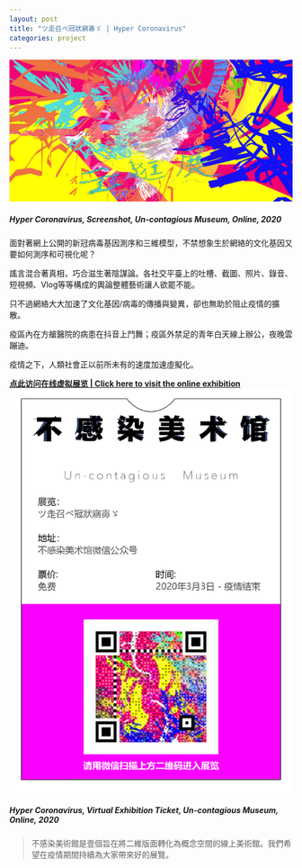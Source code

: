 ```yaml
---
layout: post
title: "ツ走召ぺ冠狀寎毐ゞ | Hyper Coronavirus"
categories: project
---
```

![alt text](/assets/hyper-corona-virus/screenshot.jpg "Hyper Coronavirus, Screenshot, Un-contagious Museum, Online, 2020")
##### _Hyper Coronavirus, Screenshot, Un-contagious Museum, Online, 2020_

面對著網上公開的新冠病毒基因測序和三維模型，不禁想象生於網絡的文化基因又要如何測序和可視化呢？

謠言混合著真相，巧合滋生著陰謀論。各社交平臺上的吐槽、截圖、照片、錄音、短視頻、Vlog等等構成的輿論整體藝術讓人欲罷不能。

只不過網絡大大加速了文化基因/病毒的傳播與變異，卻也無助於阻止疫情的擴散。

疫區內在方艙醫院的病患在抖音上鬥舞；疫區外禁足的青年白天線上辦公，夜晚雲蹦迪。

疫情之下，人類社會正以前所未有的速度加速虛擬化。

[**点此访问在线虚拟展览 | Click here to visit the online exhibition**](https://mingxuan.fun/hyper-corona-virus/)
![alt text](/assets/hyper-corona-virus/qr-ticket.png "Hyper Coronavirus, Virtual Exhibition Ticket, Un-contagious Museum, Online, 2020")
##### _Hyper Coronavirus, Virtual Exhibition Ticket, Un-contagious Museum, Online, 2020_

>不感染美術館是壹個旨在將二維版面轉化為概念空間的線上美術館。我們希望在疫情期間持續為大家帶來好的展覽。
